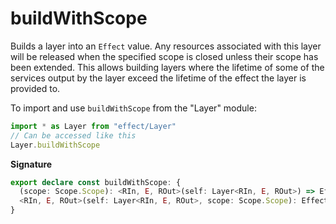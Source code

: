 # buildWithScope

Builds a layer into an `Effect` value. Any resources associated with this
layer will be released when the specified scope is closed unless their scope
has been extended. This allows building layers where the lifetime of some of
the services output by the layer exceed the lifetime of the effect the
layer is provided to.

To import and use `buildWithScope` from the "Layer" module:

```ts
import * as Layer from "effect/Layer"
// Can be accessed like this
Layer.buildWithScope
```

**Signature**

```ts
export declare const buildWithScope: {
  (scope: Scope.Scope): <RIn, E, ROut>(self: Layer<RIn, E, ROut>) => Effect.Effect<RIn, E, Context.Context<ROut>>
  <RIn, E, ROut>(self: Layer<RIn, E, ROut>, scope: Scope.Scope): Effect.Effect<RIn, E, Context.Context<ROut>>
}
```
